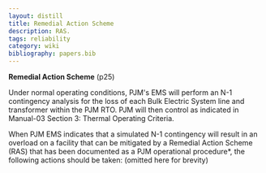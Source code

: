 ```yaml
---
layout: distill
title: Remedial Action Scheme
description: RAS.
tags: reliability
category: wiki
bibliography: papers.bib
---
```


**Remedial Action Scheme** <d-cite key="pjm2024m3"></d-cite> (p25)

Under normal operating conditions, PJM's EMS will perform an N-1 contingency analysis for the loss of each Bulk Electric System line and transformer within the PJM RTO.
PJM will then control as indicated in Manual-03 Section 3: Thermal Operating Criteria.

When PJM EMS indicates that a simulated N-1 contingency will result in an overload on a facility that can be mitigated by a Remedial Action Scheme (RAS) that has been documented as a PJM operational procedure*, the following actions should be taken: (omitted here for brevity)
